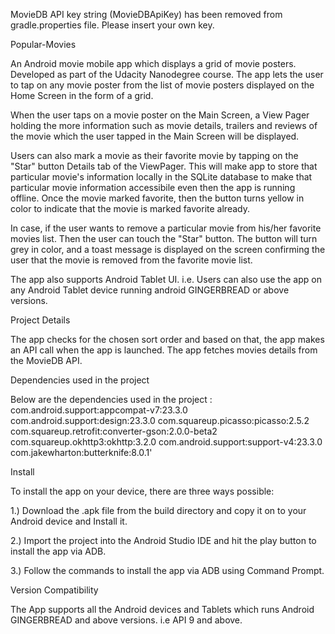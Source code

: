 MovieDB API key string (MovieDBApiKey) has been removed from gradle.properties file. Please insert your own key.

Popular-Movies

An Android movie mobile app which displays a grid of movie posters. Developed as part of the Udacity Nanodegree course. The app lets the user to tap on any movie poster from the list of movie posters displayed on the Home Screen in the form of a
grid.

When the user taps on a movie poster on the Main Screen, a View Pager holding the more information such as movie details, trailers and reviews of the movie which the user tapped in the Main Screen will be displayed. 

Users can also mark a movie as their favorite movie by tapping on the "Star" button Details tab of the ViewPager. This will make app to store that particular movie's information locally in the SQLite database to make that particular movie information accessibile even then the app is running offline. Once the movie marked favorite, then the button turns yellow in color to indicate that the movie is marked favorite already.

In case, if the user wants to remove a particular movie from his/her favorite movies list. Then the user can touch the "Star" button. The button will turn grey in color, and a toast message is displayed on the screen confirming the user that the movie is removed from the favorite movie list. 

The app also supports Android Tablet UI. i.e. Users can also use the app on any Android Tablet device running android GINGERBREAD or above versions.

Project Details

The app checks for the chosen sort order and based on that, the app makes an API call when the app is launched. The app fetches movies details from the MovieDB API.

Dependencies used in the project

Below are the dependencies used in the project : 
com.android.support:appcompat-v7:23.3.0 
com.android.support:design:23.3.0
com.squareup.picasso:picasso:2.5.2
com.squareup.retrofit:converter-gson:2.0.0-beta2
com.squareup.okhttp3:okhttp:3.2.0
com.android.support:support-v4:23.3.0
com.jakewharton:butterknife:8.0.1'

Install

To install the app on your device, there are three ways possible:

1.) Download the .apk file from the build directory and copy it on to your Android device and Install it.

2.) Import the project into the Android Studio IDE and hit the play button to install the app via ADB.

3.) Follow the commands to install the app via ADB using Command Prompt. 

Version Compatibility

The App supports all the Android devices and Tablets which runs Android GINGERBREAD and above versions. i.e API 9 and above.
